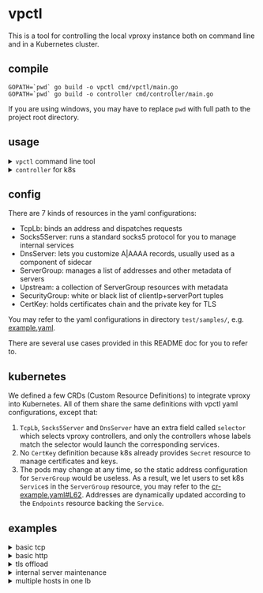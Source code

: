 # vpctl

This is a tool for controlling the local vproxy instance both on command line and in a Kubernetes cluster.

## compile

```
GOPATH=`pwd` go build -o vpctl cmd/vpctl/main.go
GOPATH=`pwd` go build -o controller cmd/controller/main.go
```

If you are using windows, you may have to replace `pwd` with full path to the project root directory.

## usage

<details><summary><code>vpctl</code> command line tool</summary>

```
vpctl apply -f {filename}
vpctl get {type} [{name}] [-o wide|yaml]
vpctl delete -f {filename}
vpctl delete {type} {name}
```

</details>

<details><summary><code>controller</code> for k8s</summary>

<br>

Apply the following yamls:

1. the CRDs of vproxy
2. launch a vproxy instance and controller in namespace `vproxy-system`

```
kubectl apply -f https://raw.githubusercontent.com/vproxy-tools/vpctl/master/misc/crd.yaml
kubectl apply -f https://raw.githubusercontent.com/vproxy-tools/vpctl/master/misc/k8s-vproxy.yaml
```

and you may apply the example resources, which will start several services, and expose them via `TcpLb`, `Socks5Server` and `DnsServer`

```
kubectl apply -f https://raw.githubusercontent.com/vproxy-tools/vpctl/master/misc/cr-example.yaml
```

After the configuration, you may use various ways to access the vproxy gateway:

```shell
# exec into the vpctl container:
kubectl -n vproxy-system exec -it --container=controller `kubectl -n vproxy-system get pod | grep vproxy-gateway | grep Running | awk '{print $1}'` /bin/bash
# inside the container, you can run these commands multiple times:
/vpctl get TcpLb
curl 127.0.0.1
curl -H 'Host: example.com' 127.0.0.1
curl -H 'Host: example2.com' 127.0.0.1
curl -k https://127.0.0.1
curl -k -H 'Host: example.com' https://127.0.0.1
curl -k -H 'Host: example2.com' https://127.0.0.1
dig @127.0.0.1 example.com
dig @127.0.0.1 example2.com

# OR
# expose the pod using nodePort
cat <<EOF | kubectl apply -f -
apiVersion: v1
kind: Service
metadata:
  name: vproxy-gateway-service
  namespace: vproxy-system
spec:
  selector:
    app: vproxy-gateway
  ports:
  - port: 80
    name: http
    protocol: TCP
    nodePort: 30080
  - port: 443
    name: https
    protocol: TCP
    nodePort: 30443
  - port: 1080
    name: socks5
    protocol: TCP
    nodePort: 31080
  - port: 53
    name: dns
    protocol: UDP
    nodePort: 30053
  type: NodePort
EOF
# then you can access these services, e.g.
curl 127.0.0.1:30080
```

Note: You will not be able to access the `Socks5Server manage-socks5` because your ip is not listed in the whitelist of the `SecurityGroup work-area-only`, modify the [cr-example.yaml#99](https://github.com/vproxy-tools/vpctl/blob/master/misc/cr-example.yaml#L99) to allow your ip and re-apply it, then you can use `curl --socks5 'socks5h://xxxxxx' http://example.com` on your services.

</details>

## config

There are 7 kinds of resources in the yaml configurations:

* TcpLb: binds an address and dispatches requests
* Socks5Server: runs a standard socks5 protocol for you to manage internal services
* DnsServer: lets you customize A|AAAA records, usually used as a component of sidecar
* ServerGroup: manages a list of addresses and other metadata of servers
* Upstream: a collection of ServerGroup resources with metadata
* SecurityGroup: white or black list of clientIp+serverPort tuples
* CertKey: holds certificates chain and the private key for TLS

You may refer to the yaml configurations in directory `test/samples/`, e.g. [example.yaml](https://github.com/vproxy-tools/vpctl/blob/master/test/samples/example.yaml).

There are several use cases provided in this README doc for you to refer to.

## kubernetes

We defined a few CRDs (Custom Resource Definitions) to integrate vproxy into Kubernetes. All of them share the same definitions with vpctl yaml configurations, except that:

1. `TcpLb`, `Socks5Server` and `DnsServer` have an extra field called `selector` which selects vproxy controllers, and only the controllers whose labels match the selector would launch the corresponding services.
2. No `CertKey` definition because k8s already provides `Secret` resource to manage certificates and keys.
3. The pods may change at any time, so the static address configuration for `ServerGroup` would be useless. As a result, we let users to set k8s `Service`s in the `ServerGroup` resource, you may refer to the [cr-example.yaml#L62](https://github.com/vproxy-tools/vpctl/blob/master/misc/cr-example.yaml#L62). Addresses are dynamically updated according to the `Endpoints` resource backing the `Service`.

## examples

<details><summary>basic tcp</summary>

Case: You have two app servers, 10.0.10.1, 10.0.10.2. Proxy incoming connections to these two servers.

```yaml

---
apiVersion: vproxy.io/v1alpha1
kind: TcpLb
metadata:
  name: my-lb
spec:
  address: 0.0.0.0:80
  backend: ups001
  protocol: tcp

---
apiVersion: vproxy.io/v1alpha1
kind: Upstream
metadata:
  name: ups001
spec:
  serverGroups:
    - name: sg001
      weight: 10

---
apiVersion: vproxy.io/v1alpha1
kind: ServerGroup
metadata:
  name: sg001
spec:
  timeout: 1000
  period: 5000
  up: 2
  down: 3
  protocol: tcp
  method: wrr
  servers:
    static:
      - name: svr1
        address: 10.0.10.1:80
        weight: 10
      - name: svr2
        address: 10.0.10.2:80
        weight: 10

```

</details>

<details><summary>basic http</summary>

Case: You have two app servers, 10.0.10.1, 10.0.10.2, both running stateless http apps. Proxy incoming http requests to these two servers, and requests in the same connection should be sent to multiple servers.

> `protocol: http` is used for both http/2 and http/1.x, you may use `h2` or `http/1.x` as well.

```yaml

---
apiVersion: vproxy.io/v1alpha1
kind: TcpLb
metadata:
  name: my-lb
spec:
  address: 0.0.0.0:80
  backend: ups001
  protocol: http

---
apiVersion: vproxy.io/v1alpha1
kind: Upstream
metadata:
  name: ups001
spec:
  serverGroups:
    - name: sg001
      weight: 10

---
apiVersion: vproxy.io/v1alpha1
kind: ServerGroup
metadata:
  name: sg001
spec:
  timeout: 1000
  period: 5000
  up: 2
  down: 3
  protocol: tcp
  method: wrr
  servers:
    static:
      - name: svr1
        address: 10.0.10.1:80
        weight: 10
      - name: svr2
        address: 10.0.10.2:80
        weight: 10

```

</details>

<details><summary>tls offload</summary>

Case: You have two servers (10.0.10.1:80, 10.0.10.2:80) receiving http flow, and want to expose them to the internet using https.

> Choosing protocol `http`, will give `alpn: h2,http/1.1`, if you need `alpn: h2` only, set protocol to `h2`, or if you need `alpn: http/1.1` only, set to `http/1.x`

```yaml

---
apiVersion: vproxy.io/v1alpha1
kind: TcpLb
metadata:
  name: my-lb
spec:
  address: 0.0.0.0:443
  backend: ups001
  protocol: http
  listOfCertKey:
    - cert-xxx.com

---
apiVersion: vproxy.io/v1alpha1
kind: Upstream
metadata:
  name: ups001
spec:
  serverGroups:
    - name: sg001
      weight: 10

---
apiVersion: vproxy.io/v1alpha1
kind: ServerGroup
metadata:
  name: sg001
spec:
  timeout: 1000
  period: 5000
  up: 2
  down: 3
  protocol: tcp
  method: wrr
  servers:
    static:
      - name: svr1
        address: 10.0.10.1:80
        weight: 10
      - name: svr2
        address: 10.0.10.2:80
        weight: 10

---
apiVersion: vproxy.io/v1alpha1
kind: CertKey
metadata:
  name: cert-xxx.com
spec:
  pem:
    certs:
      - |
        -----BEGIN CERTIFICATE-----
        MIIDszCCApugAwIBAgIJAIvTzI2C9kiOMA0GCSqGSIb3DQEBCwUAMGIxCzAJBgNV
        BAYTAkNOMQ8wDQYDVQQIDAZ2cHJveHkxDzANBgNVBAcMBnZwcm94eTEPMA0GA1UE
        CgwGdnByb3h5MQ8wDQYDVQQLDAZ2cHJveHkxDzANBgNVBAMMBnZwcm94eTAeFw0y
        MDAxMjIwNjIyNDZaFw0yMTAxMjEwNjIyNDZaMGsxCzAJBgNVBAYTAkNOMRAwDgYD
        VQQIDAdleGFtcGxlMRAwDgYDVQQHDAdleGFtcGxlMRAwDgYDVQQKDAdleGFtcGxl
        MRAwDgYDVQQLDAdleGFtcGxlMRQwEgYDVQQDDAtleGFtcGxlLmNvbTCCASIwDQYJ
        KoZIhvcNAQEBBQADggEPADCCAQoCggEBAKy68AEc5T73gTX2acGIATG/8/sIpRyu
        1tsWTuB7R32A/qUYaY8NaF6ChrBiKF+eZmMHumkrgj68Haw508YWXj+QwGjtIYay
        iwcG4yNe2ojG+DRhhrAGX8GrNtJLBIgT+Shy6PSxjGV9D9sGGarHIcY87nPUC5Xf
        WMguAw/22/189igmNkAkSSJDASNRKjUuMz46nNsXsLTA+Fs8uFLa/uxCDOSQ7bRY
        4TMnnMFIf70xJoz4O0FyVossgHc1gTwskRS3CGX8MOsDnKrZ1zM5AB5rAs7FXNAO
        j+aO1k6SDWKBLPdQkKugiqh13idUbpa1v9lc7+HLqxzI+u27E2HoODcCAwEAAaNj
        MGEwCQYDVR0TBAIwADALBgNVHQ8EBAMCBeAwRwYDVR0RBEAwPoINKi5leGFtcGxl
        LmNvbYILZXhhbXBsZS5jb22CECouZXhhbXBsZS5jb20uaGuCDmV4YW1wbGUuY29t
        LmhrMA0GCSqGSIb3DQEBCwUAA4IBAQCeWjY5eQCVYjhxUUP75vWnS0ZciRPj+0u8
        HR/UcIlFL0FNNfi1EGN2z0wA+mqHe6nkRfl5FyD/NaUaVspsDOvpCXOtwHNR0izE
        TYHJrLphVtciEC9Ko9nHjN7O/VAAumNvnWt/UJbjZPq3q47FkAhQHRxdiSKstda+
        CU+fK5sT5CKguRK7j7un6u4vZ/cgIBIhrpp7pAhBa+JVW/8Wih7g0K364i4aaU8N
        QgVAU1Pziix3Cbejifu5zl9m9NCImDPV+mJZpZePiH4mrqGIymoxo4tqufl74im1
        RKyce75jojmg+6W0WmQAVrg3WPFNktHE0HSYhT+WLEzlHIHR9yB6
        -----END CERTIFICATE-----
      - |
        -----BEGIN CERTIFICATE-----
        MIIDwjCCAqqgAwIBAgIJANVe3FnIsItZMA0GCSqGSIb3DQEBCwUAMGIxCzAJBgNV
        BAYTAkNOMQ8wDQYDVQQIDAZ2cHJveHkxDzANBgNVBAcMBnZwcm94eTEPMA0GA1UE
        CgwGdnByb3h5MQ8wDQYDVQQLDAZ2cHJveHkxDzANBgNVBAMMBnZwcm94eTAgFw0y
        MDAxMjIwNjIwMDRaGA8yMTE5MTIyOTA2MjAwNFowYjELMAkGA1UEBhMCQ04xDzAN
        BgNVBAgMBnZwcm94eTEPMA0GA1UEBwwGdnByb3h5MQ8wDQYDVQQKDAZ2cHJveHkx
        DzANBgNVBAsMBnZwcm94eTEPMA0GA1UEAwwGdnByb3h5MIIBIjANBgkqhkiG9w0B
        AQEFAAOCAQ8AMIIBCgKCAQEAvxOewUhOqAzb/lRnbjQRBYgohvizlOJg5Julty9o
        /RdHe2qTw0EBouvozN2nYPl8awJKofT/N0UWA2ST0DasS4bS6c/h0dnz+14rFWMN
        ruBSlJvivCrQJZz4y3oMBkixuuSZibQib28mDGfPnOu50H/wsKhBzdNtVGQxDsSP
        fl0Xl4TnxK+sN7IG5as5cg7Gm3J8HJfO3AXyY0jVhKHbFRkUKMVqy3v3aYFtxmro
        ikNaeDv2qhhlmojYA1isRiK/+m2n3SoADQXaeGD0SMvPlblQ7x0EBlksfmQD7/Lu
        MqqItUr9mdIm8acsp9xFyylb66uTjARTVh5eZ7TD2v0XSQIDAQABo3kwdzAdBgNV
        HQ4EFgQUbku+JaaVtvRd9BDACk+FFl2dRqAwHwYDVR0jBBgwFoAUbku+JaaVtvRd
        9BDACk+FFl2dRqAwEgYDVR0TAQH/BAgwBgEB/wIBAzAOBgNVHQ8BAf8EBAMCAQYw
        EQYJYIZIAYb4QgEBBAQDAgEGMA0GCSqGSIb3DQEBCwUAA4IBAQBm9aUh3qf0A+Qj
        Q5LHetjoZOmewaUvRCAfuSnQZx2gOKr+JbOEbXuhoC+/oHxxwT4wVFL9x5Kb34Dk
        Tasn7BQUmtn8mFIQ6ryiuXKkjnzitfVOA3bSd2jvfrYHOpvn4oxvLi01deqpohhP
        LtfsF/gPEujCD5bm6u3s7i7kn5bFZC45b6yg3rcLeI9VSEm97Guza98HxaUrQA2W
        5dGbcerz4xSXaNjbFd7MHBWqy0fh/i82yWSONxPr7RBgo5Gv/usLvZQgUBy9Qd02
        eTB9efAr/JnF1SfqHAP++y35iWvY1kiWL56jSbvftrEBJdRfPhg3UP/8IkHLWi5X
        5oBm53Ci
        -----END CERTIFICATE-----
    key: |
      -----BEGIN PRIVATE KEY-----
      MIIEvgIBADANBgkqhkiG9w0BAQEFAASCBKgwggSkAgEAAoIBAQCsuvABHOU+94E1
      9mnBiAExv/P7CKUcrtbbFk7ge0d9gP6lGGmPDWhegoawYihfnmZjB7ppK4I+vB2s
      OdPGFl4/kMBo7SGGsosHBuMjXtqIxvg0YYawBl/BqzbSSwSIE/kocuj0sYxlfQ/b
      BhmqxyHGPO5z1AuV31jILgMP9tv9fPYoJjZAJEkiQwEjUSo1LjM+OpzbF7C0wPhb
      PLhS2v7sQgzkkO20WOEzJ5zBSH+9MSaM+DtBclaLLIB3NYE8LJEUtwhl/DDrA5yq
      2dczOQAeawLOxVzQDo/mjtZOkg1igSz3UJCroIqodd4nVG6Wtb/ZXO/hy6scyPrt
      uxNh6Dg3AgMBAAECggEAIFd0PtEZP3v6To9P5/O+PYFyfmt09vTpt+XqaO/MR/yS
      MXlrsmRRSXjpHTeT1auEAkDdL3n9DiAM8kV1mJ5xkTdaP4s+/siJbYxllSbahkez
      C6PDI0xeO5YCUsfHFm+e9GrnoYFpB0uuX1U6ExbsBQE9qKRocux55ClxW1jeggzH
      yrCD46OeNw7+y49JOBUoacEG/j3jQAbp8s158u/qhtz7k/uRULFl7xI143PDph1x
      zGOt2NVgOOrql5cMvGNz8DVp827OR+bONwuTBU+7CLynG7y1b2qPNtxVLTu7xKFF
      fbl7n29IkcJ/6586re45uAgGQK/S4otAD8mYa/5boQKBgQDkV/aUZ4vWK+s/JfUs
      rVwlK59bKxOD61HYlvUi/1cZS3Od3lVGKjQ5zccqCHZxKe5VCV4n9ekoiAP9iZlL
      FWYesnt7IMi9bRdmBEbNoMJrqo8zDeMmqNDiDWMNULUiE5IDkLOzfY9ld/NbIAhR
      5+wgnaKXZtZHQcjoXSDNo3iDEQKBgQDBpp9GTK7brSdhovDeGrloCEU/Pbb+1Eds
      gPglLuz9tS2ZCqHEyHGUoY+o/dcFII8HolJopwhlb+OdJDFz76dAQkkGhkvNpL7V
      9R/7I0szPvASa7+zrbKpP/fxGQxcGkb32mtZyqPDwxtljDUNk0Bgfs4jTwAUl6Io
      vZazXMj2xwKBgQCVwQ7JU4OFSbZ16sn5rBSDmDFh1EVvPhSmbJKGilmwECjaP2dD
      pggsZMWazoQHQY26HXOv13o7h8C+NdDgSj94IGwVW3HrsbEnyeQ5lZYMkIZr4E66
      GvsrVcZBhE3W9GjNh8gjDlTOIjXq7H4oYWceGOP6UYp0nzNJGVKbKvutUQKBgCvC
      1ZdzWMh31sBvq/LlIyTpSYzDC4mGuyU/99OfSRsESGufRXNMwK4P3IEZ6+9Srj/R
      ZMIVjQYvRMaMGUjTzX3t/MamrpaoNh/vpux/y0ynWmUvSED4bbllpUgsmuhtX8A+
      8ad27Y8dliFaj9qjfhbQUREVlzUQFysRvO6HdzqdAoGBAI0tlQsM7inOw6oKi/7W
      waammR8wHOXamCHq16y54ZgvibpHuR+XefvVXPoPI153fIJ7nUF9Ib5p2MSRHcAv
      FReuaQoLf3ARwOUgqMyJXFQ3Kc/6R7OzbQeagiLAsfA99ke3DxRQNMtgV2ryHHQy
      xrRx/RmwjWzCqHjobHFQN2ry
      -----END PRIVATE KEY-----


```

</details>

<details><summary>internal server maintenance</summary>

Case: You have several servers and want to access them through ssh, and only allow working area (e.g. 69.0.0.0/8) to log in into the servers. You may use vproxy Socks5Server to expose all servers on one port.

> The server-group and upstream config are emitted, see basic examples.

```yaml

---
apiVersion: vproxy.io/v1alpha1
kind: Socks5Server
metadata:
  name: socks5-001
spec:
  address: 0.0.0.0:1080
  backend: ups001
  securityGroup: work-place

---
apiVersion: vproxy.io/v1alpha1
kind: SecurityGroup
metadata:
  name: work-place
spec:
  defaultRule: deny
  rules:
    - name: city-1
      clientNetwork: 69.0.0.0/8
      protocol: TCP
      serverPortMin: 1080
      serverPortMax: 1080
      rule: allow

```

</details>

<details><summary>multiple hosts in one lb</summary>

Case: You have multiple groups of http servers and each group serving one host (e.g. www.example.com, foo.bar.com). And you want to expose them on one load balancer.

> The LB will choose one cert based on the SNI, otherwise, the first cert will be chosen.  
> Certificate configurations are omitted here, see `tls offload` for more info.

```yaml

---
apiVersion: vproxy.io/v1alpha1
kind: TcpLb
metadata:
  name: tl001
spec:
  address: 0.0.0.0:443
  backend: ups001
  protocol: http
  listOfCertKey:
    - cert-example.com
    - cert-foo.bar.com

---
apiVersion: vproxy.io/v1alpha1
kind: Upstream
metadata:
  name: ups001
spec:
  serverGroups:
    - name: sg-example
      weight: 10
    - name: sg-foo.bar
      weight: 10

---
apiVersion: vproxy.io/v1alpha1
kind: ServerGroup
metadata:
  name: sg-example
  annotations:
    host: example.com
spec:
  timeout: 1000
  period: 5000
  up: 2
  down: 3
  protocol: tcp
  method: wrr
  servers:
    static:
      - name: svr1
        address: 10.0.10.1:8080
        weight: 10
      - name: svr2
        address: 10.0.10.2:8080
        weight: 10

---
apiVersion: vproxy.io/v1alpha1
kind: ServerGroup
metadata:
  name: sg-foo.bar
  annotations:
    host: foo.bar.com
spec:
  timeout: 1000
  period: 5000
  up: 2
  down: 3
  protocol: tcp
  method: wrr
  servers:
    static:
      - name: svr1
        address: 10.0.10.1:8989
        weight: 10
      - name: svr2
        address: 10.0.10.2:8989
        weight: 10

```

</details>
